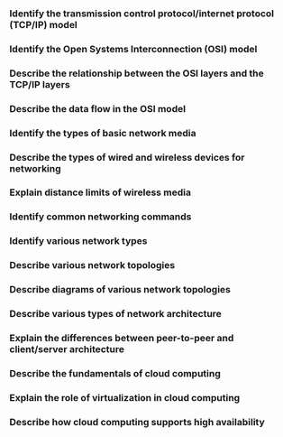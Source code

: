 ### Identify the transmission control protocol/internet protocol (TCP/IP) model



### Identify the Open Systems Interconnection (OSI) model



### Describe the relationship between the OSI layers and the TCP/IP layers



### Describe the data flow in the OSI model



### Identify the types of basic network media



### Describe the types of wired and wireless devices for networking



### Explain distance limits of wireless media



### Identify common networking commands



### Identify various network types



### Describe various network topologies



### Describe diagrams of various network topologies



### Describe various types of network architecture



### Explain the differences between peer-to-peer and client/server architecture



### Describe the fundamentals of cloud computing



### Explain the role of virtualization in cloud computing



### Describe how cloud computing supports high availability



